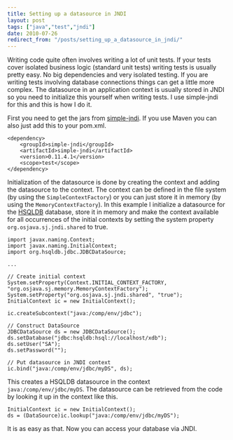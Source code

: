 ```yaml
---
title: Setting up a datasource in JNDI
layout: post
tags: ["java","test","jndi"]
date: 2010-07-26
redirect_from: "/posts/setting_up_a_datasource_in_jndi/"
---
```


Writing code quite often involves writing a lot of unit tests. If your tests cover isolated business logic (standard unit tests) writing tests is usually pretty easy. No big dependencies and very isolated testing. If you are writing tests involving database connections things can get a little more complex. The datasource in an application context is usually stored in JNDI so you need to initialize this yourself when writing tests. I use simple-jndi for this and this is how I do it.

First you need to get the jars from [simple-jndi](http://www.osjava.org/simple-jndi/). If you use Maven you can also just add this to your pom.xml.

```
<dependency>
    <groupId>simple-jndi</groupId>
    <artifactId>simple-jndi</artifactId>
    <version>0.11.4.1</version>
    <scope>test</scope>
</dependency>
```

Initialization of the datasource is done by creating the context and adding the datasource to the context. The context can be defined in the file system (by using the <code>SimpleContextFactory</code>) or you can just store it in memory (by using the <code>MemoryContextFactory</code>). In this example I initialize a datasource for the [HSQLDB](http://hsqldb.org/) database, store it in memory and make the context available for all occurrences of the initial contexts by setting the system property <code>org.osjava.sj.jndi.shared</code> to true.

```
import javax.naming.Context;
import javax.naming.InitialContext;
import org.hsqldb.jdbc.JDBCDataSource;

...

// Create initial context
System.setProperty(Context.INITIAL_CONTEXT_FACTORY, "org.osjava.sj.memory.MemoryContextFactory");
System.setProperty("org.osjava.sj.jndi.shared", "true");
InitialContext ic = new InitialContext();

ic.createSubcontext("java:/comp/env/jdbc");

// Construct DataSource
JDBCDataSource ds = new JDBCDataSource();
ds.setDatabase("jdbc:hsqldb:hsql://localhost/xdb");
ds.setUser("SA");
ds.setPassword("");

// Put datasource in JNDI context
ic.bind("java:/comp/env/jdbc/myDS", ds);
```

This creates a HSQLDB datasource in the context <code>java:/comp/env/jdbc/myDS</code>. The datasource can be retrieved from the code by looking it up in the context like this.

```
InitialContext ic = new InitialContext();
ds = (DataSource)ic.lookup("java:/comp/env/jdbc/myDS");
```

It is as easy as that. Now you can access your database via JNDI.

